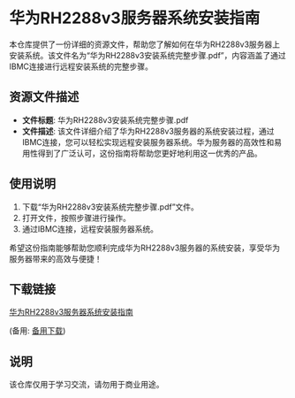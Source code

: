 # 华为RH2288v3服务器系统安装指南

本仓库提供了一份详细的资源文件，帮助您了解如何在华为RH2288v3服务器上安装系统。该文件名为“华为RH2288v3安装系统完整步骤.pdf”，内容涵盖了通过IBMC连接进行远程安装系统的完整步骤。

## 资源文件描述

- **文件标题**: 华为RH2288v3安装系统完整步骤.pdf
- **文件描述**: 该文件详细介绍了华为RH2288v3服务器的系统安装过程，通过IBMC连接，您可以轻松实现远程安装服务器系统。华为服务器的高效性和易用性得到了广泛认可，这份指南将帮助您更好地利用这一优秀的产品。

## 使用说明

1. 下载“华为RH2288v3安装系统完整步骤.pdf”文件。
2. 打开文件，按照步骤进行操作。
3. 通过IBMC连接，远程安装服务器系统。

希望这份指南能够帮助您顺利完成华为RH2288v3服务器的系统安装，享受华为服务器带来的高效与便捷！

## 下载链接
[华为RH2288v3服务器系统安装指南](https://pan.quark.cn/s/ba0e4a5ceaed) 

(备用: [备用下载](https://pan.baidu.com/s/1etTMhTqXGRJuFgkhPYDarA?pwd=1234))

## 说明

该仓库仅用于学习交流，请勿用于商业用途。
